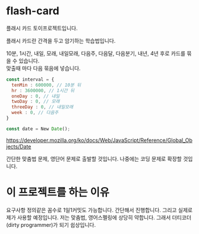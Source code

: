 # flash-card
플래시 카드 토이프로젝트입니다.  

플래시 카드란 간격을 두고 암기하는 학습법입니다.  

10분, 1시간, 내일, 모래, 내일모래, 다음주, 다음달, 다음분기, 내년, 4년 후로 카드를 묶을 수 있습니다.  
맞출때 마다 다음 묶음에 넣습니다.  

```JavaScript
const interval = {
  tenMin : 600000, // 10분 뒤
  hr : 3600000, // 1시간 뒤
  oneDay : 0, // 내일
  twoDay : 0, // 모래
  threeDay : 0, // 내일모래
  week : 0, // 다음주
}
```

```JavaScript
const date = New Date();
```

https://developer.mozilla.org/ko/docs/Web/JavaScript/Reference/Global_Objects/Date

간단한 맞춤법 문제, 영단어 문제로 출발할 것입니다. 나중에는 코딩 문제로 확장할 것입니다.  


# 이 프로젝트를 하는 이유
요구사항 정의같은 꼼수로 1일1커밋도 가능합니다.
간단해서 진행합니다. 그리고 실제로 제가 사용할 예정입니다. 저는 맞춤법, 영어스펠링에 상당히 약합니다. 그래서 더티코더(dirty programmer)가 되기 쉽상입니다. 
